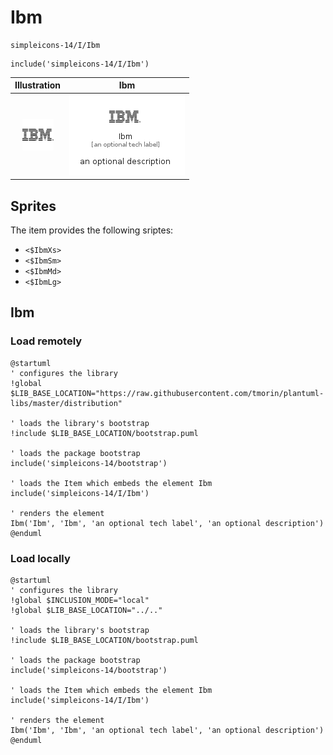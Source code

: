 # Ibm


```text
simpleicons-14/I/Ibm
```

```text
include('simpleicons-14/I/Ibm')
```



| Illustration | Ibm |
| :---: | :---: |
| ![illustration for Illustration](../../simpleicons-14/I/Ibm.png) | ![illustration for Ibm](../../simpleicons-14/I/Ibm.Local.png) |



## Sprites
The item provides the following sriptes:

- `<$IbmXs>`
- `<$IbmSm>`
- `<$IbmMd>`
- `<$IbmLg>`





## Ibm

### Load remotely
```plantuml
@startuml
' configures the library
!global $LIB_BASE_LOCATION="https://raw.githubusercontent.com/tmorin/plantuml-libs/master/distribution"

' loads the library's bootstrap
!include $LIB_BASE_LOCATION/bootstrap.puml

' loads the package bootstrap
include('simpleicons-14/bootstrap')

' loads the Item which embeds the element Ibm
include('simpleicons-14/I/Ibm')

' renders the element
Ibm('Ibm', 'Ibm', 'an optional tech label', 'an optional description')
@enduml
```

### Load locally
```plantuml
@startuml
' configures the library
!global $INCLUSION_MODE="local"
!global $LIB_BASE_LOCATION="../.."

' loads the library's bootstrap
!include $LIB_BASE_LOCATION/bootstrap.puml

' loads the package bootstrap
include('simpleicons-14/bootstrap')

' loads the Item which embeds the element Ibm
include('simpleicons-14/I/Ibm')

' renders the element
Ibm('Ibm', 'Ibm', 'an optional tech label', 'an optional description')
@enduml
```

